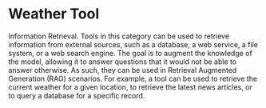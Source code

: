 # Weather Tool

Information Retrieval. Tools in this category can be used to retrieve information from external sources, such as a
database, a web service, a file system, or a web search engine. The goal is to augment the knowledge of the model,
allowing it to answer questions that it would not be able to answer otherwise. As such, they can be used in
Retrieval Augmented Generation (RAG) scenarios. For example, a tool can be used to retrieve the current weather
for a given location, to retrieve the latest news articles, or to query a database for a specific record.